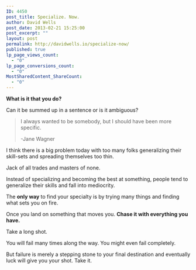 ```yaml
---
ID: 4450
post_title: Specialize. Now.
author: David Wells
post_date: 2013-02-21 15:25:00
post_excerpt: ""
layout: post
permalink: http://davidwells.io/specialize-now/
published: true
lp_page_views_count:
  - "0"
lp_page_conversions_count:
  - "0"
MostSharedContent_ShareCount:
  - "0"
---
```

<strong>What is it that you do? </strong>

Can it be summed up in a sentence or is it ambiguous?

<blockquote>I always wanted to be somebody, but I should have been more specific.

-Jane Wagner</blockquote>

I think there is a big problem today with too many folks generalizing their skill-sets and spreading themselves too thin.

Jack of all trades and masters of none.

Instead of specializing and becoming the best at something, people tend to generalize their skills and fall into mediocrity.

The <strong>only way</strong> to find your specialty is by trying many things and finding what sets you on fire.

Once you land on something that moves you. <strong>Chase it with everything you have.</strong>

Take a long shot.

You will fail many times along the way. You might even fail completely. 

But failure is merely a stepping stone to your final destination and eventually luck will give you your shot. Take it.
